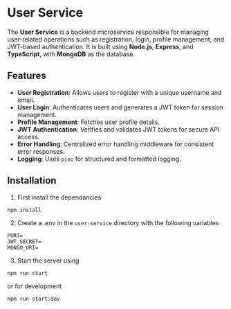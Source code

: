 # User Service

The **User Service** is a backend microservice responsible for managing user-related operations such as registration, login, profile management, and JWT-based authentication. It is built using **Node.js**, **Express**, and **TypeScript**, with **MongoDB** as the database.

## Features

- **User Registration**: Allows users to register with a unique username and email.
- **User Login**: Authenticates users and generates a JWT token for session management.
- **Profile Management**: Fetches user profile details.
- **JWT Authentication**: Verifies and validates JWT tokens for secure API access.
- **Error Handling**: Centralized error handling middleware for consistent error responses.
- **Logging**: Uses `pino` for structured and formatted logging.

## Installation
1. First install the dependancies

```bash
npm install
```

2. Create a .env in the ```user-service``` directory with the following variables
```
PORT=
JWT_SECRET=
MONGO_URI=
```
3. Start the server using 
```
npm run start
```
or for development
```
npm run start:dev
```